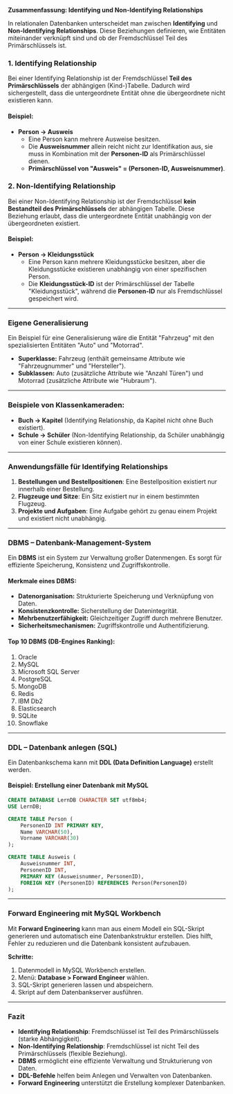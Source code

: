 **Zusammenfassung: Identifying und Non-Identifying Relationships**

In relationalen Datenbanken unterscheidet man zwischen **Identifying** und **Non-Identifying Relationships**. Diese Beziehungen definieren, wie Entitäten miteinander verknüpft sind und ob der Fremdschlüssel Teil des Primärschlüssels ist.

### **1. Identifying Relationship**
Bei einer Identifying Relationship ist der Fremdschlüssel **Teil des Primärschlüssels** der abhängigen (Kind-)Tabelle. Dadurch wird sichergestellt, dass die untergeordnete Entität ohne die übergeordnete nicht existieren kann.

#### **Beispiel:**
- **Person → Ausweis**
  - Eine Person kann mehrere Ausweise besitzen.
  - Die **Ausweisnummer** allein reicht nicht zur Identifikation aus, sie muss in Kombination mit der **Personen-ID** als Primärschlüssel dienen.
  - **Primärschlüssel von "Ausweis" = (Personen-ID, Ausweisnummer)**.

### **2. Non-Identifying Relationship**
Bei einer Non-Identifying Relationship ist der Fremdschlüssel **kein Bestandteil des Primärschlüssels** der abhängigen Tabelle. Diese Beziehung erlaubt, dass die untergeordnete Entität unabhängig von der übergeordneten existiert.

#### **Beispiel:**
- **Person → Kleidungsstück**
  - Eine Person kann mehrere Kleidungsstücke besitzen, aber die Kleidungsstücke existieren unabhängig von einer spezifischen Person.
  - Die **Kleidungsstück-ID** ist der Primärschlüssel der Tabelle "Kleidungsstück", während die **Personen-ID** nur als Fremdschlüssel gespeichert wird.

---

### **Eigene Generalisierung**
Ein Beispiel für eine Generalisierung wäre die Entität "Fahrzeug" mit den spezialisierten Entitäten "Auto" und "Motorrad".

- **Superklasse:** Fahrzeug (enthält gemeinsame Attribute wie "Fahrzeugnummer" und "Hersteller").
- **Subklassen:** Auto (zusätzliche Attribute wie "Anzahl Türen") und Motorrad (zusätzliche Attribute wie "Hubraum").

---

### **Beispiele von Klassenkameraden:**
- **Buch → Kapitel** (Identifying Relationship, da Kapitel nicht ohne Buch existiert).
- **Schule → Schüler** (Non-Identifying Relationship, da Schüler unabhängig von einer Schule existieren können).

---

### **Anwendungsfälle für Identifying Relationships**
1. **Bestellungen und Bestellpositionen**: Eine Bestellposition existiert nur innerhalb einer Bestellung.
2. **Flugzeuge und Sitze**: Ein Sitz existiert nur in einem bestimmten Flugzeug.
3. **Projekte und Aufgaben**: Eine Aufgabe gehört zu genau einem Projekt und existiert nicht unabhängig.

---

### **DBMS – Datenbank-Management-System**
Ein **DBMS** ist ein System zur Verwaltung großer Datenmengen. Es sorgt für effiziente Speicherung, Konsistenz und Zugriffskontrolle.

#### **Merkmale eines DBMS:**
- **Datenorganisation:** Strukturierte Speicherung und Verknüpfung von Daten.
- **Konsistenzkontrolle:** Sicherstellung der Datenintegrität.
- **Mehrbenutzerfähigkeit:** Gleichzeitiger Zugriff durch mehrere Benutzer.
- **Sicherheitsmechanismen:** Zugriffskontrolle und Authentifizierung.

#### **Top 10 DBMS (DB-Engines Ranking):**
1. Oracle
2. MySQL
3. Microsoft SQL Server
4. PostgreSQL
5. MongoDB
6. Redis
7. IBM Db2
8. Elasticsearch
9. SQLite
10. Snowflake

---

### **DDL – Datenbank anlegen (SQL)**
Ein Datenbankschema kann mit **DDL (Data Definition Language)** erstellt werden.

#### **Beispiel: Erstellung einer Datenbank mit MySQL**
```sql
CREATE DATABASE LernDB CHARACTER SET utf8mb4;
USE LernDB;

CREATE TABLE Person (
    PersonenID INT PRIMARY KEY,
    Name VARCHAR(50),
    Vorname VARCHAR(30)
);

CREATE TABLE Ausweis (
    Ausweisnummer INT,
    PersonenID INT,
    PRIMARY KEY (Ausweisnummer, PersonenID),
    FOREIGN KEY (PersonenID) REFERENCES Person(PersonenID)
);
```
---

### **Forward Engineering mit MySQL Workbench**
Mit **Forward Engineering** kann man aus einem Modell ein SQL-Skript generieren und automatisch eine Datenbankstruktur erstellen. Dies hilft, Fehler zu reduzieren und die Datenbank konsistent aufzubauen.

**Schritte:**
1. Datenmodell in MySQL Workbench erstellen.
2. Menü: **Database > Forward Engineer** wählen.
3. SQL-Skript generieren lassen und abspeichern.
4. Skript auf dem Datenbankserver ausführen.

---

### **Fazit**
- **Identifying Relationship**: Fremdschlüssel ist Teil des Primärschlüssels (starke Abhängigkeit).
- **Non-Identifying Relationship**: Fremdschlüssel ist nicht Teil des Primärschlüssels (flexible Beziehung).
- **DBMS** ermöglicht eine effiziente Verwaltung und Strukturierung von Daten.
- **DDL-Befehle** helfen beim Anlegen und Verwalten von Datenbanken.
- **Forward Engineering** unterstützt die Erstellung komplexer Datenbanken.



